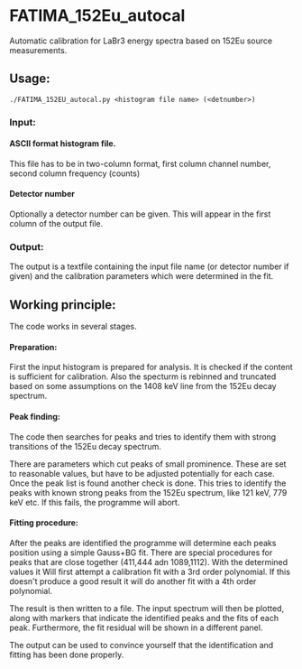 # FATIMA_152Eu_autocal
Automatic calibration for LaBr3 energy spectra based on 152Eu source measurements.

## Usage:
`./FATIMA_152EU_autocal.py <histogram file name> (<detnumber>)`

### Input:
#### ASCII format histogram file.
This file has to be in two-column format, first column channel number, second
column frequency (counts)
#### Detector number
Optionally a detector number can be given. This will appear in the first
column of the output file.

### Output:
The output is a textfile containing the input file name (or detector number
if given) and the calibration parameters which were determined in the fit.

## Working principle:
The code works in several stages.

#### Preparation:
First the input histogram is prepared for analysis. It is checked if
the content is sufficient for calibration. Also the specturm is rebinned
and truncated based on some assumptions on the 1408 keV line from the
152Eu decay spectrum.

#### Peak finding:
The code then searches for peaks and tries to identify them with
strong transitions of the 152Eu decay spectrum.

There are parameters which cut peaks of small prominence. These are set
to reasonable values, but have to be adjusted potentially for each case.
Once the peak list is found another check is done. This tries to identify
the peaks with known strong peaks from the 152Eu spectrum, like 121 keV,
779 keV etc. If this fails, the programme will abort.

#### Fitting procedure:
After the peaks are identified the programme will determine each peaks position
using a simple Gauss+BG fit. There are special procedures for peaks that are
close together (411,444 adn 1089,1112). With the determined values it Will
first attempt a calibration
fit with a 3rd order polynomial. If this doesn't produce a good result it
will do another fit with a 4th order polynomial.

The result is then written to a file. The input spectrum will then be plotted,
along with markers that indicate the identified peaks and the fits of each peak.
Furthermore, the fit residual will be shown in a different panel.

The output can be used to convince yourself that the identification and
fitting has been done properly.

